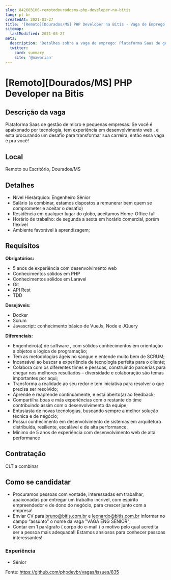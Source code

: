 ```yaml
---
slug: 842603106-remotodouradosms-php-developer-na-bitis
lang: pt-br
createdAt: 2021-03-27
title: '[Remoto][Dourados/MS] PHP Developer na Bitis - Vaga de Emprego'
sitemap:
  lastModified: 2021-03-27
meta:
  description: 'Detalhes sobre a vaga de emprego: Plataforma Saas de gestão de micro e pequenas empresas. Se você é apaixonado por tecnologia, tem experiência em desenvolvimento web , e esta procurando um desafio para transformar sua carreira, então essa vaga é pra você!'
  twitter:
    card: summary
    site: '@nawarian'
---
```


# [Remoto][Dourados/MS] PHP Developer na Bitis

## Descrição da vaga

Plataforma Saas de gestão de micro e pequenas empresas.
Se você é apaixonado por tecnologia, tem experiência em desenvolvimento web , e esta procurando um desafio para transformar sua carreira, então essa vaga é pra você!


## Local

Remoto ou Escritório, Dourados/MS

## Detalhes

- Nível Hierárquico: Engenheiro Sênior
- Salário (a combinar, estamos dispostos a remunerar bem quem se comprometer e aceitar o desafio)
- Residência em qualquer lugar do globo, aceitamos Home-Office full
- Horário de trabalho: de segunda a sexta em horário comercial, porém flexível
- Ambiente favorável à aprendizagem;

## Requisitos

**Obrigatórios:**
- 5 anos de experiência com desenvolvimento web
- Conhecimentos sólidos em PHP
- Conhecimentos sólidos em Laravel
- Git
- API Rest
- TDD


**Desejáveis:**
- Docker
- Scrum
- Javascript: conhecimento básico de VueJs, Node e JQuery


**Diferenciais:**
- Engenheiro(a) de software , com sólidos conhecimentos em orientação a objetos e lógica de programação;
- Tem as metodologias ágeis no sangue e entende muito bem de SCRUM;
- Incansável ao buscar a experiência de tecnologia perfeita para o cliente;
- Colabora com os diferentes times e pessoas, construindo parcerias para chegar nos melhores resultados – diversidade e colaboração são temas importantes por aqui;
- Transforma a realidade ao seu redor e tem iniciativa para resolver o que precisa ser resolvido;
- Aprende e reaprende continuamente, e está aberto(a) ao feedback;
- Compartilha boas e más experiências com o restante do time contribuindo assim com o desenvolvimento da equipe;
- Entusiasta de novas tecnologias, buscando sempre a melhor solução técnica e de negócio;
- Possui conhecimento em desenvolvimento de sistemas em arquitetura distribuída, resiliente, escalável e de alta performance.
- Mínimo de 5 anos de experiência com desenvolvimento web de alta performance

## Contratação

CLT a combinar

## Como se candidatar

- Procuramos pessoas com vontade, interessadas em trabalhar, apaixonadas por entregar um trabalho incrível, com espírito empreendedor e de dono do negócio, para crescer junto com a empresa!
- Enviar CV para bruno@bitis.com.br e leonardo@bitis.com.br 
informar no campo “assunto” o nome da vaga "VAGA ENG SENIOR";
- Contar em 1 parágrafo ( corpo do e-mail ) o motivo pelo qual acredita ser a pessoa mais adequada!! Estamos ansiosos para conhecer pessoas interessantes!

### Experiência
- Sênior


Fonte: https://github.com/phpdevbr/vagas/issues/835